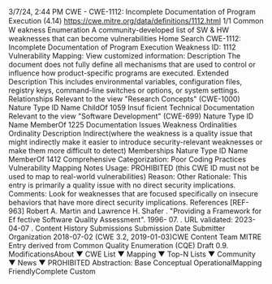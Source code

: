 3/7/24, 2:44 PM CWE - CWE-1112: Incomplete Documentation of Program Execution (4.14)
https://cwe.mitre.org/data/deﬁnitions/1112.html 1/1
Common W eakness Enumeration
A community-developed list of SW & HW weaknesses that can become
vulnerabilities
Home Search
CWE-1112: Incomplete Documentation of Program Execution
Weakness ID: 1112
Vulnerability Mapping: 
View customized information:
 Description
The document does not fully define all mechanisms that are used to control or influence how product-specific programs are executed.
 Extended Description
This includes environmental variables, configuration files, registry keys, command-line switches or options, or system settings.
 Relationships
 Relevant to the view "Research Concepts" (CWE-1000)
Nature Type ID Name
ChildOf 1059 Insuf ficient Technical Documentation
 Relevant to the view "Software Development" (CWE-699)
Nature Type ID Name
MemberOf 1225 Documentation Issues
 Weakness Ordinalities
Ordinality Description
Indirect(where the weakness is a quality issue that might indirectly make it easier to introduce security-relevant weaknesses or make
them more difficult to detect)
 Memberships
Nature Type ID Name
MemberOf 1412 Comprehensive Categorization: Poor Coding Practices
 Vulnerability Mapping Notes
Usage: PROHIBITED (this CWE ID must not be used to map to real-world vulnerabilities)
Reason: Other
Rationale:
This entry is primarily a quality issue with no direct security implications.
Comments:
Look for weaknesses that are focused specifically on insecure behaviors that have more direct security implications.
 References
[REF-963] Robert A. Martin and Lawrence H. Shafer . "Providing a Framework for Ef fective Software Quality Assessment". 1996-
07.
. URL validated: 2023-04-07 .
 Content History
 Submissions
Submission Date Submitter Organization
2018-07-02
(CWE 3.2, 2019-01-03)CWE Content Team MITRE
Entry derived from Common Quality Enumeration (CQE) Draft 0.9.
 ModificationsAbout ▼ CWE List ▼ Mapping ▼ Top-N Lists ▼ Community ▼ News ▼
PROHIBITED
Abstraction: Base
Conceptual OperationalMapping
FriendlyComplete Custom
